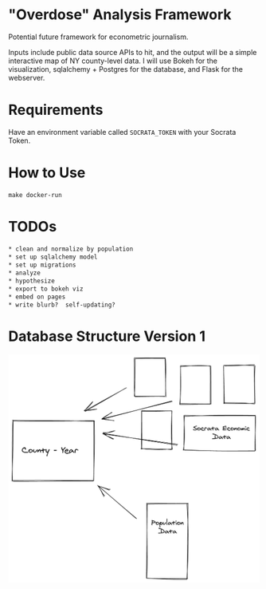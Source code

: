 # "Overdose" Analysis Framework

Potential future framework for econometric journalism.

Inputs include public data source APIs to hit, and the output will be a simple interactive map of NY county-level data.  I will use Bokeh for the visualization, sqlalchemy + Postgres for the database, and Flask for the webserver.

# Requirements

Have an environment variable called `SOCRATA_TOKEN` with your Socrata Token.

# How to Use

```
make docker-run
```

# TODOs
    * clean and normalize by population
    * set up sqlalchemy model
    * set up migrations
    * analyze
    * hypothesize
    * export to bokeh viz
    * embed on pages
    * write blurb?  self-updating?

# Database Structure Version 1

![db structure 1](/assets/db-1.png)
